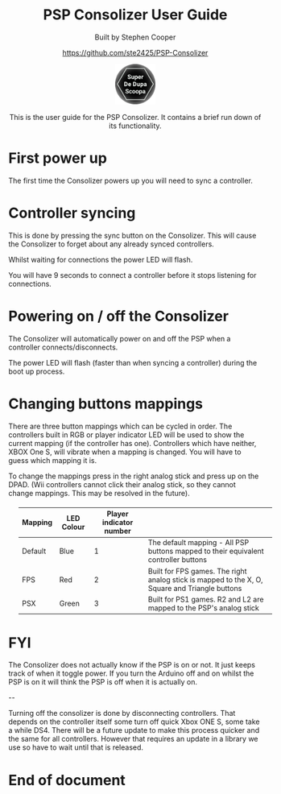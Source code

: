 <h1 align="center"> PSP Consolizer User Guide </h1>

<p align="center">
    Built by Stephen Cooper
</p>

<p align="center">
    <a href="https://github.com/ste2425/PSP-Consolizer">https://github.com/ste2425/PSP-Consolizer</a>
</p>

<p align="center">
    <img width="80px" src="../logo.png" />
<p>

<p align="center">
This is the user guide for the PSP Consolizer. It contains a brief run down of its functionality.
</p>

<style>
    img[alt*=".p0"] { padding: 0px; }
    img[alt*=".p1"] { padding: 5px; }
    img[alt*=".p2"] { padding: 10px; }
    img[alt*=".pl0"] { padding-left: 0px; }
    img[alt*=".pl1"] { padding-left: 5px; }
    img[alt*=".pl2"] { padding-left: 10px; }

    img[alt*=".large"] {
        max-width: 500px;
    }
    img[alt*=".medium"] {
        max-width: 350px;
    }
    img[alt*=".small"] {
        max-width: 150px;
    }

    img[alt*=".right"] {
        float: right;
    }
    img[alt*=".left"] {
        float: left;
    }
    img[alt*=".center"] {
        display: block;
        margin: 0 auto;
    }

    table {
        width: 100%;
        margin: 20px;
    }

    .clearfix:after {
        content: '';
        display: block;
        clear: both;
    }
</style>

<div class="page"/>

# First power up

The first time the Consolizer powers up you will need to sync a controller.

# Controller syncing

This is done by pressing the sync button on the Consolizer. This will cause the Consolizer to forget about any already synced controllers.

Whilst waiting for connections the power LED will flash.

You will have 9 seconds to connect a controller before it stops listening for connections.

# Powering on / off the Consolizer

The Consolizer will automatically power on and off the PSP when a controller connects/disconnects.

The power LED will flash (faster than when syncing a controller) during the boot up process.

# Changing buttons mappings

There are three button mappings which can be cycled in order. The controllers built in RGB or player indicator LED will be used to show the current mapping (if the controller has one). Controllers which have neither, XBOX One S, will vibrate when a mapping is changed. You will have to guess which mapping it is.

To change the mappings press in the right analog stick and press up on the DPAD. (Wii controllers cannot click their analog stick, so they cannot change mappings. This may be resolved in the future).

| Mapping | LED Colour | Player indicator number |                                                                                                |
| ------- | ---------- | ----------------------- | ---------------------------------------------------------------------------------------------- |
| Default | Blue       | 1                       | The default mapping - All PSP buttons mapped to their equivalent controller buttons            |
| FPS     | Red        | 2                       | Built for FPS games. The right analog stick is mapped to the X, O, Square and Triangle buttons |
| PSX     | Green      | 3                       | Built for PS1 games. R2 and L2 are mapped to the PSP's analog stick                            |

<div class="page"/>

# FYI

The Consolizer does not actually know if the PSP is on or not. It just keeps track of when it toggle power. If you turn the Arduino off and on whilst the PSP is on it will think the PSP is off when it is actually on.

--

Turning off the consolizer is done by disconnecting controllers. That depends on the controller itself some turn off quick Xbox ONE S, some take a while DS4. There will be a future update to make this process quicker and the same for all controllers. However that requires an update in a library we use so have to wait until that is released.

<div class="page"/>

# End of document
